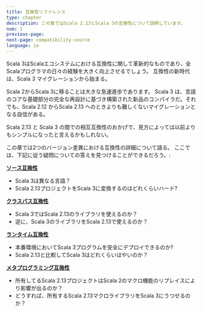 ```yaml
---
title: 互換性リファレンス
type: chapter
description: この章ではScala 2.13とScala 3の互換性について説明しています。
num: 1
previous-page:
next-page: compatibility-source
language: ja
---
```


Scala 3はScalaエコシステムにおける互換性に関して革新的なものであり、全Scalaプログラマの日々の経験を大きく向上させるでしょう。
互換性の新時代は、Scala 3 マイグレーションから始まる。

Scala 2からScala 3に移ることは大きな急速進歩であります。
Scala 3 は、言語のコアな基礎部分の完全な再設計に基づき構築された新品のコンパイラだ。それでも、Scala 2.12 からScala 2.13 へのときよりも難しくないマイグレーションとなる自信がある。

Scala 2.13 と Scala 3 の間での相互互換性のおかげで、見方によっては以前よりもシンプルになったと言えるかもしれない。

この章では2つのバージョン差異における互換性の詳細について語る。
ここでは、下記に従う疑問についての答えを見つけることができるだろう。:

**[ソース互換性](compatibility-source.html)**
- Scala 3は異なる言語？
- Scala 2.13プロジェクトをScala 3に変換するのはどれくらいハード?

**[クラスパス互換性](compatibility-classpath.html)**
- Scala 3ではScala 2.13のライブラリを使えるのか？
- 逆に、Scala 3のライブラリをScala 2.13で使えるのか？

**[ランタイム互換性](compatibility-runtime.html)**
- 本番環境においてScala 3プログラムを安全にデプロイできるのか?
- Scala 2.13と比較してScala 3はどれくらいはやいのか？

**[メタプログラミング互換性](compatibility-metaprogramming.html)**
- 所有してるScala 2.13プロジェクトはScala 2のマクロ機能のリプレイスにより影響が出るのか？
- どうすれば、所有するScala 2.13マクロライブラリをScala 3にうつせるのか？
